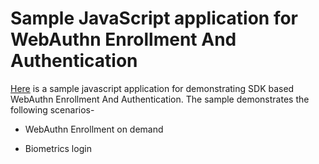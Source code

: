 # Sample JavaScript application for WebAuthn Enrollment And Authentication

[Here](js/README.md) is  a sample javascript application for demonstrating SDK based WebAuthn Enrollment And Authentication. The sample demonstrates the following scenarios-

* WebAuthn Enrollment on demand

* Biometrics login